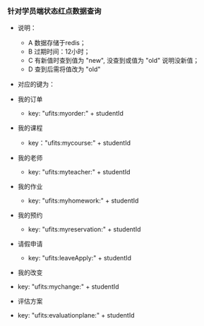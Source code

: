 ### 针对学员端状态红点数据查询

 + 说明：
   + A 数据存储于redis；
   + B 过期时间：12小时；
   + C 有新值时查到值为 "new", 没查到或值为 "old" 说明没新值；
   + D 查到后需将值改为 "old" 

 + 对应的键为：
 + 我的订单
   + key: "ufits:myorder:" + studentId

 + 我的课程
   + key："ufits:mycourse:" + studentId

 + 我的老师
   + key: "ufits:myteacher:" + studentId

 + 我的作业
   + key: "ufits:myhomework:" + studentId

 + 我的预约
    + key: "ufits:myreservation:" + studentId

 + 请假申请
    +  key: "ufits:leaveApply:" + studentId
 
 +  我的改变
   + key: "ufits:mychange:" + studentId

 +  评估方案
   + key: "ufits:evaluationplane:" + studentId




